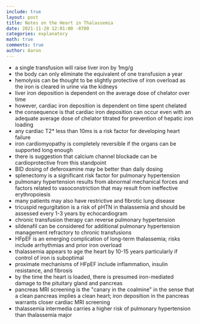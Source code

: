 ```yaml
---
include: true
layout: post
title: Notes on the Heart in Thalassemia
date: 2021-11-20 12:01:00 -0700
categories: explanatory 
math: true
comments: true
author: Aaron
---
```


* a single transfusion will raise liver iron by 1mg/g
* the body can only eliminate the equivalent of one transfusion a year
* hemolysis can be thought to be slightly protective of iron overload as the iron is cleared in urine via the kidneys
* liver iron deposition is dependent on the average dose of chelator over time
* however, cardiac iron deposition is dependent on time spent chelated
* the consequence is that cardiac iron deposition can occur even with an adequate average dose of chelator titrated for prevention of hepatic iron loading
* any cardiac T2* less than 10ms is a risk factor for developing heart failure
* iron cardiomyopathy is completely reversible if the organs can be supported long enough
* there is suggestion that calcium channel blockade can be cardioprotective from this standpoint
* BID dosing of deferoxamine may be better than daily dosing
* splenectomy is a significant risk factor for pulmonary hypertension
* pulmonary hypertension results from abnormal mechanical forces and factors related to vasoconstriction that may result from ineffective erythropoiesis
* many patients may also have restrictive and fibrotic lung disease
* tricuspid regurgitation is a risk of pHTN in thalassemia and should be assessed every 1-3 years by echocardiogram
* chronic transfusion therapy can reverse pulmonary hypertension
* sildenafil can be considered for additional pulmonary hypertension management refractory to chronic transfusions
* HFpEF is an emerging complication of long-term thalassemia; risks include arrhythmias and prior iron overload
* thalassemia appears to age the heart by 10-15 years particularly if control of iron is suboptimal
* proximate mechanisms of HFpEF include inflammation, insulin resistance, and fibrosis
* by the time the heart is loaded, there is presumed iron-mediated damage to the pituitary gland and pancreas
* pancreas MRI screening is the "canary in the coalmine" in the sense that a clean pancreas implies a clean heart; iron deposition in the pancreas warrants closer cardiac MRI screening
* thalassemia intermedia carries a higher risk of pulmonary hypertension than thalassemia major
